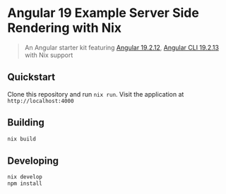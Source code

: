 # Angular 19 Example Server Side Rendering with Nix

> An Angular starter kit featuring [Angular 19.2.12](https://angular.io), [Angular CLI 19.2.13](https://cli.angular.io/) with Nix support

## Quickstart

Clone this repository and run `nix run`.
Visit the application at `http://localhost:4000`

## Building

```bash
nix build
```

## Developing

```bash
nix develop
npm install
```
